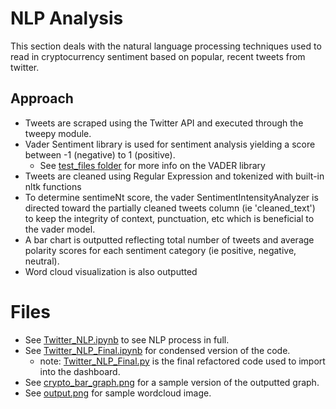 # NLP Analysis
This section deals with the natural language processing techniques used to read in cryptocurrency sentiment based on popular, recent tweets from twitter. 

## Approach 
- Tweets are scraped using the Twitter API and executed through the tweepy module.
- Vader Sentiment library is used for sentiment analysis yielding a score between -1 (negative) to 1 (positive).
    -  See [test_files folder](https://github.com/findthefunction/goldendwarf/tree/andrew/NLP_analysis/test_files) for more info on the VADER library
- Tweets are cleaned using Regular Expression and tokenized with built-in nltk functions 
- To determine sentimeNt score, the vader SentimentIntensityAnalyzer is directed toward the partially cleaned tweets column (ie 'cleaned_text') to keep the integrity of context, punctuation, etc which is beneficial to the vader model. 
- A bar chart is outputted reflecting total number of tweets and average polarity scores for each sentiment category (ie positive, negative, neutral). 
- Word cloud visualization is also outputted

# Files 
- See [Twitter_NLP.ipynb](https://github.com/findthefunction/goldendwarf/blob/andrew/NLP_analysis/Twitter_NLP.ipynb) to see NLP process in full. 
- See [Twitter_NLP_Final.ipynb](https://github.com/findthefunction/goldendwarf/blob/andrew/NLP_analysis/Twitter_NLP_Final.ipynb) for condensed version of the code.
  -  note: [Twitter_NLP_Final.py](https://github.com/findthefunction/goldendwarf/blob/andrew/NLP_analysis/Twitter_NLP_Final.py) is the final refactored code used to import into the dashboard.
- See [crypto_bar_graph.png](https://github.com/findthefunction/goldendwarf/blob/andrew/NLP_analysis/crypto_bar_graph.png) for a sample version of the outputted graph.
- See [output.png](https://github.com/findthefunction/goldendwarf/blob/andrew/NLP_analysis/output.png) for sample wordcloud image.

